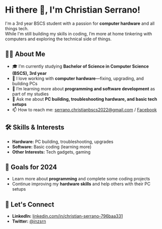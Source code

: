 # Hi there 👋, I'm Christian Serrano!

I'm a 3rd year BSCS student with a passion for **computer hardware** and all things tech.  
While I'm still building my skills in coding, I’m more at home tinkering with computers and exploring the technical side of things.

## 🧑‍💻 About Me
- 🎓 I’m currently studying **Bachelor of Science in Computer Science (BSCS), 3rd year**
- 🔧 I love working with **computer hardware**—fixing, upgrading, and building PCs
- 🌱 I’m learning more about **programming and software development** as part of my studies
- 💬 Ask me about **PC building, troubleshooting hardware, and basic tech setups**
- 📫 How to reach me: [serrano.christianbscs2022@gmail.com](mailto:serrano.christianbscs2022@gmail.com) / [Facebook](https://www.facebook.com/chriscrocc)

## 🛠️ Skills & Interests
- **Hardware:** PC building, troubleshooting, upgrades  
- **Software:** Basic coding (learning more)  
- **Other Interests:** Tech gadgets, gaming

## 🎯 Goals for 2024
- Learn more about **programming** and complete some coding projects  
- Continue improving my **hardware skills** and help others with their PC setups

## 🤝 Let's Connect
- **LinkedIn:** [linkedin.com/in/christian-serrano-796baa331](https://linkedin.com/in/christian-serrano-796baa331)  
- **Twitter:** [@inzsrn](https://twitter.com/inzsrn)

